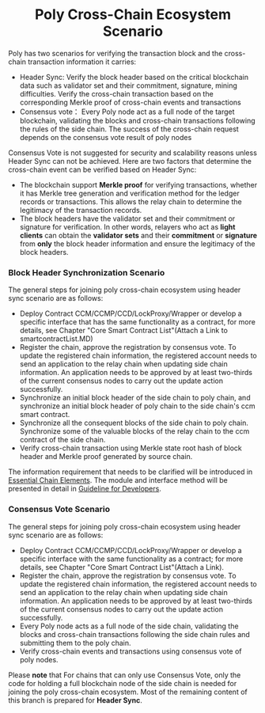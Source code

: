 <h1 align="center">Poly Cross-Chain Ecosystem Scenario</h1>

Poly has two scenarios for verifying the transaction block and the cross-chain transaction information it carries:

- Header Sync: Verify the block header based on the critical blockchain data such as validator set and their commitment, signature, mining difficulties. Verify the cross-chain transaction based on the corresponding Merkle proof of cross-chain events and transactions
- Consensus vote： Every Poly node act as a full node of the target blockchain, validating the blocks and cross-chain transactions following the rules of the side chain. The success of the cross-chain request depends on the consensus vote result of poly nodes

Consensus Vote is not suggested for security and scalability reasons unless Header Sync can not be achieved. Here are two factors that determine the cross-chain event can be verified based on Header Sync:

- The blockchain support **Merkle proof** for verifying transactions, whether it has Merkle tree generation and verification method for the ledger records or transactions. This allows the relay chain to determine the legitimacy of the transaction records.
- The block headers have the validator set and their commitment or signature for verification. In other words, relayers who act as **light clients** can obtain the **validator sets** and their **commitment** or **signature** from **only** the block header information and ensure the legitimacy of the block headers.

### Block Header Synchronization Scenario

The general steps for joining poly cross-chain ecosystem using header sync scenario are as follows:

- Deploy Contract CCM/CCMP/CCD/LockProxy/Wrapper or develop a specific interface that has the same functionality as a contract, for more details, see Chapter "Core Smart Contract List"(Attach a Link to smartcontractList.MD)
- Register the chain, approve the registration by consensus vote. To update the registered chain information, the registered account needs to send an application to the relay chain when updating side chain information. An application needs to be approved by at least two-thirds of the current consensus nodes to carry out the update action successfully.
- Synchronize an initial block header of the side chain to poly chain, and synchronize an initial block header of poly chain to the side chain's ccm smart contract.
- Synchronize all the consequent blocks of the side chain to poly chain. Synchronize some of the valuable blocks of the relay chain to the ccm contract of the side chain.
- Verify cross-chain transaction using Merkle state root hash of block header and Merkle proof generated by source chain.

The information requirement that needs to be clarified will be introduced in [Essential Chain Elements](elements.md).
The module and interface method will be presented in detail in [Guideline for Developers](guideline.md).

### Consensus Vote Scenario

The general steps for joining poly cross-chain ecosystem using header sync scenario are as follows:

- Deploy Contract CCM/CCMP/CCD/LockProxy/Wrapper or develop a specific interface with the same functionality as a contract; for more details, see Chapter "Core Smart Contract List"(Attach a Link).
- Register the chain, approve the registration by consensus vote. To update the registered chain information, the registered account needs to send an application to the relay chain when updating side chain information. An application needs to be approved by at least two-thirds of the current consensus nodes to carry out the update action successfully.
- Every Poly node acts as a full node of the side chain, validating the blocks and cross-chain transactions following the side chain rules and submitting them to the poly chain.
- Verify cross-chain events and transactions using consensus vote of poly nodes.

Please **note** that For chains that can only use Consensus Vote, only the code for holding a full blockchain node of the side chain is needed for joining the poly cross-chain ecosystem. Most of the remaining content of this branch is prepared for **Header Sync**.

